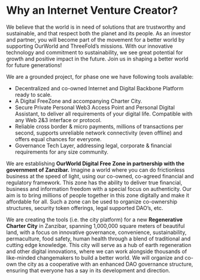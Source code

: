 # Why an Internet Venture Creator?

We believe that the world is in need of solutions that are trustworthy and sustainable, and that respect both the planet and its people. As an investor and partner, you will become part of the movement for a better world by supporting OurWorld and ThreeFold’s missions. With our innovative technology and commitment to sustainability, we see great potential for growth and positive impact in the future. Join us in shaping a better world for future generations!

We are a grounded project, for phase one we have following tools available:

* Decentralized and co-owned Internet and Digital Backbone Platform ready to scale.
* A Digital FreeZone and accompanying Charter City.
* Secure Private Personal Web3 Access Point and Personal Digital Assistant, to deliver all requirements of your digital life. Compatible with any Web 2&3 interface or protocol.
* Reliable cross border & micro payments, millions of transactions per second, supports unreliable network connectivity (even offline) and offers equal chances for everyone.
* Governance Tech Layer, addressing legal, corporate & financial requirements for any size community.

We are establishing **OurWorld Digital Free Zone in partnership with the government of Zanzibar.** Imagine a world where you can do frictionless business at the speed of light, using our co-owned, co-agreed financial and regulatory framework. This zone has the ability to deliver true financial, business and information freedom with a special focus on authenticity. Our aim is to bring millions of people together in this zone digitally and make it affordable for all. Such a zone can be used to organize co-ownership structures, security token offerings, legal supported DAO’s, etc.

We are creating the tools (i.e. the city platform) for a new **Regenerative Charter City** in Zanzibar, spanning 1,000,000 square meters of beautiful land, with a focus on innovative governance, convenience, sustainability, permaculture, food safety, human health through a blend of traditional and cutting edge knowledge. This city will serve as a hub of earth regeneration and other digital innovations, where we can work alongside thousands of like-minded changemakers to build a better world. We will organize and co-own the city as a cooperative with an enhanced DAO governance structure, ensuring that everyone has a say in its development and direction.
